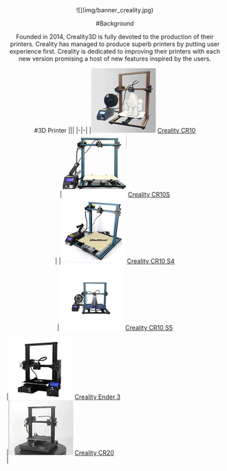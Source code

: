 <center>![](img/banner_creality.jpg)

#Background

Founded in 2014, Creality3D is fully devoted to the production of their printers. Creality has managed to produce superb printers by putting user experience first.
Creality is dedicated to improving their printers with each new version promising a host of new features inspired by the users.

 
#3D Printer
|||
|-|-|
|![](img/cr10small.jpg) [Creality CR10](crealityCR10.md) </br>|![](img/cr10ssmall.jpg) [Creality CR10S](Creality10S.md) </br>|
|![](img/creality-cr-10-s4-3d-printersmall.jpg) [Creality CR10 S4](Creality10S4.md) </br>|![](img/creality-cr-10-s5-3d-printersmall.jpg) [Creality CR10 S5](Creality10S5.md) </br></center>
|![](img/crealityender3small.jpg) [Creality Ender 3](CrealityEnder3.md) </br>|![](img/CR20small.jpg) [Creality CR20](CrealityCR20.md) </br>|
